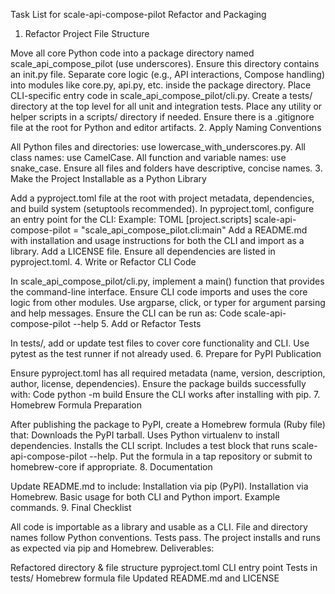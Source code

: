Task List for scale-api-compose-pilot Refactor and Packaging

1. Refactor Project File Structure

Move all core Python code into a package directory named scale_api_compose_pilot (use underscores).
Ensure this directory contains an init.py file.
Separate core logic (e.g., API interactions, Compose handling) into modules like core.py, api.py, etc. inside the package directory.
Place CLI-specific entry code in scale_api_compose_pilot/cli.py.
Create a tests/ directory at the top level for all unit and integration tests.
Place any utility or helper scripts in a scripts/ directory if needed.
Ensure there is a .gitignore file at the root for Python and editor artifacts.
2. Apply Naming Conventions

All Python files and directories: use lowercase_with_underscores.py.
All class names: use CamelCase.
All function and variable names: use snake_case.
Ensure all files and folders have descriptive, concise names.
3. Make the Project Installable as a Python Library

Add a pyproject.toml file at the root with project metadata, dependencies, and build system (setuptools recommended).
In pyproject.toml, configure an entry point for the CLI:
Example:
TOML
[project.scripts]
scale-api-compose-pilot = "scale_api_compose_pilot.cli:main"
Add a README.md with installation and usage instructions for both the CLI and import as a library.
Add a LICENSE file.
Ensure all dependencies are listed in pyproject.toml.
4. Write or Refactor CLI Code

In scale_api_compose_pilot/cli.py, implement a main() function that provides the command-line interface.
Ensure CLI code imports and uses the core logic from other modules.
Use argparse, click, or typer for argument parsing and help messages.
Ensure the CLI can be run as:
Code
scale-api-compose-pilot --help
5. Add or Refactor Tests

In tests/, add or update test files to cover core functionality and CLI.
Use pytest as the test runner if not already used.
6. Prepare for PyPI Publication

Ensure pyproject.toml has all required metadata (name, version, description, author, license, dependencies).
Ensure the package builds successfully with:
Code
python -m build
Ensure the CLI works after installing with pip.
7. Homebrew Formula Preparation

After publishing the package to PyPI, create a Homebrew formula (Ruby file) that:
Downloads the PyPI tarball.
Uses Python virtualenv to install dependencies.
Installs the CLI script.
Includes a test block that runs scale-api-compose-pilot --help.
Put the formula in a tap repository or submit to homebrew-core if appropriate.
8. Documentation

Update README.md to include:
Installation via pip (PyPI).
Installation via Homebrew.
Basic usage for both CLI and Python import.
Example commands.
9. Final Checklist

All code is importable as a library and usable as a CLI.
File and directory names follow Python conventions.
Tests pass.
The project installs and runs as expected via pip and Homebrew.
Deliverables:

Refactored directory & file structure
pyproject.toml
CLI entry point
Tests in tests/
Homebrew formula file
Updated README.md and LICENSE